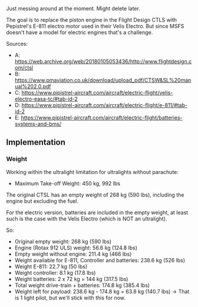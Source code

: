 Just messing around at the moment. Might delete later.

The goal is to replace the piston engine in the Flight Design CTLS with Pepistrel's E-811 electro motor used in their Velis Electro. But since MSFS doesn't have a model for electric engines that's a challenge.

Sources:

- A: https://web.archive.org/web/20180105053436/http://www.flightdesign.com/ctsl
- B: https://www.pmaviation.co.uk/download/upload_pdf/CTSW&SL%20manual%202.0.pdf
- C: https://www.pipistrel-aircraft.com/aircraft/electric-flight/velis-electro-easa-tc/#tab-id-2
- D: https://www.pipistrel-aircraft.com/aircraft/electric-flight/e-811/#tab-id-2
- E: https://www.pipistrel-aircraft.com/aircraft/electric-flight/batteries-systems-and-bms/

## Implementation

### Weight

Working within the ultralight limitation for ultralights without parachute: 

- Maximum Take-off Weight: 450 kg, 992 lbs

The original CTSL has an empty weight of 268 kg (590 lbs), including the engine but excluding the fuel.

For the electric version, batteries are included in the empty weight, at least such is the case with the Velis Electro (which is NOT an ultralight).

So:

- Original empty weight: 268 kg (590 lbs)
- Engine (Rotax 912 ULS) weight: 56.6 kg (124.8 lbs)
- Empty weight without engine: 211.4 kg (466 lbs)
- Weight available for E-811, Controller and batteries: 238.6 kg (526 lbs)
- Weight E-811: 22.7 kg (50 lbs)
- Weight controller: 8.1 kg (17.8 lbs)
- Weight batteries: 2 x 72 kg = 144 kg (317.5 lbs)
- Total weight drive-train + batteries: 174.8 kg (385.4 lbs)
- Weight left for payload: 238.6 kg - 174.8 kg = 63.8 kg (140.7 lbs)
  -> That is 1 light pilot, but we'll stick with this for now.

